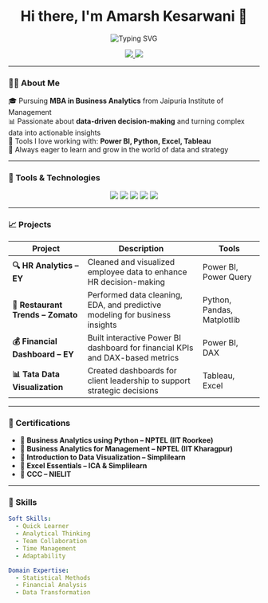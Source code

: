 <!-- PROFILE README for Amarsh Kesarwani -->

<h1 align="center">Hi there, I'm Amarsh Kesarwani 👋</h1>
<p align="center">
  <img src="https://readme-typing-svg.demolab.com?font=Fira+Code&duration=3000&pause=500&color=1ABC9C&width=435&lines=MBA+in+Business+Analytics;Transforming+Data+into+Decisions+Making;Power+BI+%7C+Python+%7C+Excel+%7C+Tableau" alt="Typing SVG" />
</p>

<p align="center">
  <a href="https://www.linkedin.com/in/amarshkesarwani" target="_blank">
    <img src="https://img.shields.io/badge/LinkedIn-AmarshKesarwani-blue?logo=linkedin" />
  </a>
  <a href="mailto:amarshkesarwani5820@gmail.com">
    <img src="https://img.shields.io/badge/Gmail-amarshkesarwani5820@gmail.com-red?logo=gmail" />
  </a>
</p>

---

### 🧑‍🎓 About Me

🎓 Pursuing **MBA in Business Analytics** from Jaipuria Institute of Management  
📊 Passionate about **data-driven decision-making** and turning complex data into actionable insights  
🧠 Tools I love working with: **Power BI, Python, Excel, Tableau**  
🚀 Always eager to learn and grow in the world of data and strategy

---

### 🔧 Tools & Technologies

<p align="center">
  <img src="https://img.shields.io/badge/-PowerBI-F2C811?style=for-the-badge&logo=powerbi&logoColor=black"/>
  <img src="https://img.shields.io/badge/-Python-3776AB?style=for-the-badge&logo=python&logoColor=white"/>
  <img src="https://img.shields.io/badge/-Excel-217346?style=for-the-badge&logo=microsoft-excel&logoColor=white"/>
  <img src="https://img.shields.io/badge/-Tableau-E97627?style=for-the-badge&logo=tableau&logoColor=white"/>
  <img src="https://img.shields.io/badge/-PowerPoint-B7472A?style=for-the-badge&logo=microsoft-powerpoint&logoColor=white"/>
</p>

---

### 📈 Projects

| Project | Description | Tools |
|--------|-------------|-------|
| **🔍 HR Analytics – EY** | Cleaned and visualized employee data to enhance HR decision-making | Power BI, Power Query |
| **🍴 Restaurant Trends – Zomato** | Performed data cleaning, EDA, and predictive modeling for business insights | Python, Pandas, Matplotlib |
| **💰 Financial Dashboard – EY** | Built interactive Power BI dashboard for financial KPIs and DAX-based metrics | Power BI, DAX |
| **📊 Tata Data Visualization** | Created dashboards for client leadership to support strategic decisions | Tableau, Excel |

---

### 📜 Certifications

- 📘 **Business Analytics using Python – NPTEL (IIT Roorkee)**  
- 📘 **Business Analytics for Management – NPTEL (IIT Kharagpur)**  
- 📗 **Introduction to Data Visualization – Simplilearn**  
- 📗 **Excel Essentials – ICA & Simplilearn**  
- 📘 **CCC – NIELIT**

---

### 🧠 Skills

```yaml
Soft Skills:
  - Quick Learner
  - Analytical Thinking
  - Team Collaboration
  - Time Management
  - Adaptability

Domain Expertise:
  - Statistical Methods
  - Financial Analysis
  - Data Transformation
